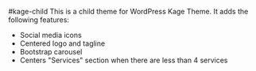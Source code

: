 #kage-child
This is a child theme for WordPress Kage Theme.  It adds the following features:
- Social media icons
- Centered logo and tagline
- Bootstrap carousel
- Centers "Services" section when there are less than 4 services